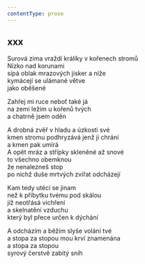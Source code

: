 ```yaml
---
contentType: prose
---
```


## xxx

Surová zima vraždí králíky v kořenech stromů  
Nízko nad korunami  
sípá oblak mrazových jisker a níže  
kymácejí se ulámané větve  
jako oběšené

Zahřej mi ruce neboť také já  
na zemi ležím u kořenů tvých  
a chatrně jsem oděn

A drobná zvěř v hladu a úzkosti své  
kmen stromu podhryzává jenž ji chrání  
a kmen pak umírá  
A opět mráz a střípky skleněné až snové  
to všechno obemknou  
že nenalezneš stop  
po nichž duše mrtvých zvířat odcházejí

Kam tedy utéci se jinam  
než k příbytku tvému pod skálou  
jíž neotřásá vichření  
a skelnatění vzduchu  
který byl přece určen k dýchání

A odcházím a běžím slyše volání tvé  
a stopa za stopou mou krví znamenána  
a stopa za stopou  
syrový čerstvě zabitý sníh
